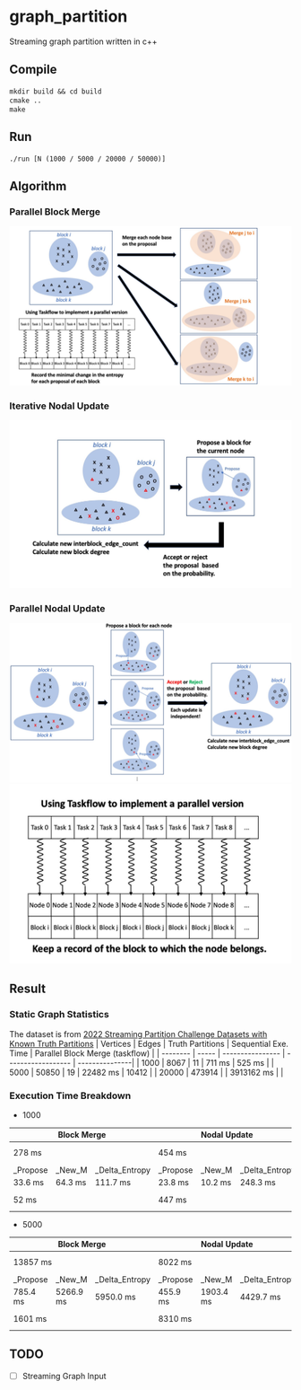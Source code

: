 # graph_partition
Streaming graph partition written in c++

## Compile
```
mkdir build && cd build
cmake ..
make
```

## Run
```
./run [N (1000 / 5000 / 20000 / 50000)]
```

## Algorithm
### Parallel Block Merge
![](docs/26.jpeg)
### Iterative Nodal Update
![](docs/27.jpeg)
### Parallel Nodal Update
![](docs/28.jpeg)
![](docs/29.jpeg)

## Result

### Static Graph Statistics
The dataset is from [2022 Streaming Partition Challenge Datasets with Known Truth Partitions](http://graphchallenge.mit.edu/data-sets)
| Vertices | Edges   | Truth Partitions | Sequential Exe. Time | Parallel Block Merge (taskflow) |
| -------- | -----   | ---------------- | ------------------ | ---------------|
| 1000     | 8067    | 11               |  711 ms                   | 525 ms |
| 5000     | 50850   | 19               |  22482 ms                 | 10412 |
| 20000    | 473914  |                  |  3913162 ms             | |

### Execution Time Breakdown
* 1000
<table>
    <thead>
        <tr>
            <th colspan=3>Block Merge</th>
            <th colspan=3>Nodal Update</th>
            <th>Overall</th>
        </tr>
    </thead>
    <tbody>
        <tr>
            <td colspan=3>278 ms</td>
            <td colspan=3>454 ms</td>
            <td>753 ms</td>
        </tr>
        <tr>
            <td>_Propose</td>
            <td>_New_M</td>
            <td>_Delta_Entropy</td>
            <td>_Propose</td>
            <td>_New_M</td>
            <td>_Delta_Entropy</td>
            <td></td>
        </tr>
        <tr>
            <td>33.6 ms</td>
            <td>64.3 ms</td>
            <td>111.7 ms</td>
            <td>23.8 ms</td>
            <td>10.2 ms</td>
            <td>248.3 ms</td>
            <td></td>
        </tr>
        <tr>
            <td colspan=3>52 ms</td>
            <td colspan=3>447 ms</td>
            <td>544 ms</td>
        </tr>
    </tbody>
</table>

* 5000
<table>
    <thead>
        <tr>
            <th colspan=3>Block Merge</th>
            <th colspan=3>Nodal Update</th>
            <th>Overall</th>
        </tr>
    </thead>
    <tbody>
        <tr>
            <td colspan=3>13857 ms</td>
            <td colspan=3>8022 ms</td>
            <td>22159 ms</td>
        </tr>
        <tr>
            <td>_Propose</td>
            <td>_New_M</td>
            <td>_Delta_Entropy</td>
            <td>_Propose</td>
            <td>_New_M</td>
            <td>_Delta_Entropy</td>
            <td></td>
        </tr>
        <tr>
            <td>785.4 ms</td>
            <td>5266.9 ms</td>
            <td>5950.0 ms</td>
            <td>455.9 ms</td>
            <td>1903.4 ms</td>
            <td>4429.7 ms</td>
            <td></td>
        </tr>
        <tr>
            <td colspan=3>1601 ms</td>
            <td colspan=3>8310 ms</td>
            <td>10534 ms</td>
        </tr>
    </tbody>
</table>

## TODO
- [ ] Streaming Graph Input
